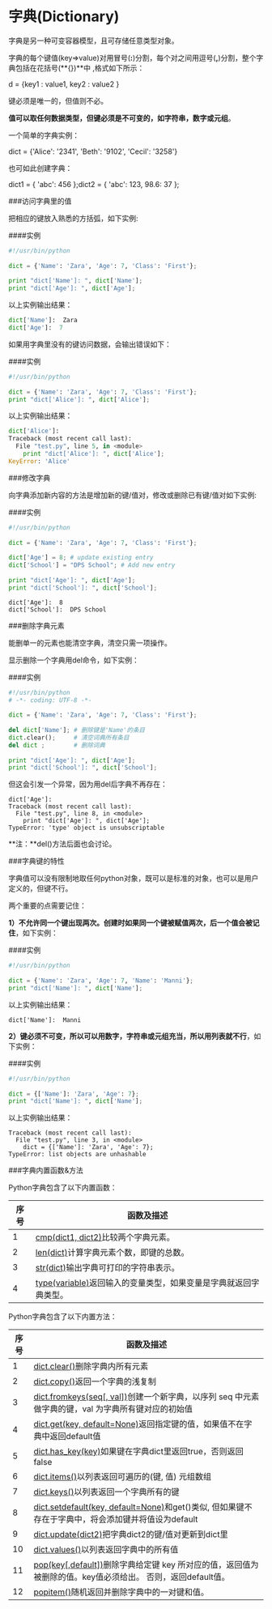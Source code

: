 # 字典(Dictionary)

字典是另一种可变容器模型，且可存储任意类型对象。

字典的每个键值(key=>value)对用冒号(**:**)分割，每个对之间用逗号(**,**)分割，整个字典包括在花括号(**{})**中 ,格式如下所示：

d = {key1 : value1, key2 : value2 }

键必须是唯一的，但值则不必。

**值可以取任何数据类型，但键必须是不可变的，如字符串，数字或元组**。

一个简单的字典实例：

dict = {'Alice': '2341', 'Beth': '9102', 'Cecil': '3258'}

也可如此创建字典：

dict1 = { 'abc': 456 };dict2 = { 'abc': 123, 98.6: 37 };



###访问字典里的值

把相应的键放入熟悉的方括弧，如下实例:

####实例

```python
#!/usr/bin/python
 
dict = {'Name': 'Zara', 'Age': 7, 'Class': 'First'};
 
print "dict['Name']: ", dict['Name'];
print "dict['Age']: ", dict['Age'];
```

以上实例输出结果：

```python
dict['Name']:  Zara
dict['Age']:  7
```

如果用字典里没有的键访问数据，会输出错误如下：

####实例

```python
#!/usr/bin/python
 
dict = {'Name': 'Zara', 'Age': 7, 'Class': 'First'};
print "dict['Alice']: ", dict['Alice'];
```

以上实例输出结果：

```python
dict['Alice']: 
Traceback (most recent call last):
  File "test.py", line 5, in <module>
    print "dict['Alice']: ", dict['Alice'];
KeyError: 'Alice'

```

###修改字典

向字典添加新内容的方法是增加新的键/值对，修改或删除已有键/值对如下实例:

####实例

```python
#!/usr/bin/python
 
dict = {'Name': 'Zara', 'Age': 7, 'Class': 'First'};
 
dict['Age'] = 8; # update existing entry
dict['School'] = "DPS School"; # Add new entry
 
print "dict['Age']: ", dict['Age'];
print "dict['School']: ", dict['School'];
```

```
dict['Age']:  8
dict['School']:  DPS School
```

###删除字典元素

能删单一的元素也能清空字典，清空只需一项操作。

显示删除一个字典用del命令，如下实例：

####实例

```python
#!/usr/bin/python
# -*- coding: UTF-8 -*-
 
dict = {'Name': 'Zara', 'Age': 7, 'Class': 'First'};
 
del dict['Name']; # 删除键是'Name'的条目
dict.clear();     # 清空词典所有条目
del dict ;        # 删除词典
 
print "dict['Age']: ", dict['Age'];
print "dict['School']: ", dict['School'];
```

但这会引发一个异常，因为用del后字典不再存在：

```
dict['Age']:
Traceback (most recent call last):
  File "test.py", line 8, in <module>
    print "dict['Age']: ", dict['Age'];
TypeError: 'type' object is unsubscriptable

```

**注：**del()方法后面也会讨论。

###字典键的特性

​	字典值可以没有限制地取任何python对象，既可以是标准的对象，也可以是用户定义的，但键不行。

两个重要的点需要记住：

**1）不允许同一个键出现两次。创建时如果同一个键被赋值两次，后一个值会被记住**，如下实例：

####实例

```python
#!/usr/bin/python
 
dict = {'Name': 'Zara', 'Age': 7, 'Name': 'Manni'};
print "dict['Name']: ", dict['Name'];
```

以上实例输出结果：

```
dict['Name']:  Manni
```

**2）键必须不可变，所以可以用数字，字符串或元组充当，所以用列表就不行**，如下实例：

####实例

```python
#!/usr/bin/python
 
dict = {['Name']: 'Zara', 'Age': 7};
print "dict['Name']: ", dict['Name'];
```

以上实例输出结果：

```
Traceback (most recent call last):
  File "test.py", line 3, in <module>
    dict = {['Name']: 'Zara', 'Age': 7};
TypeError: list objects are unhashable

```

###字典内置函数&方法

Python字典包含了以下内置函数：

| 序号   | 函数及描述                                    |
| ---- | ---------------------------------------- |
| 1    | [cmp(dict1, dict2)](http://www.runoob.com/python/att-dictionary-cmp.html)比较两个字典元素。 |
| 2    | [len(dict)](http://www.runoob.com/python/att-dictionary-len.html)计算字典元素个数，即键的总数。 |
| 3    | [str(dict)](http://www.runoob.com/python/att-dictionary-str.html)输出字典可打印的字符串表示。 |
| 4    | [type(variable)](http://www.runoob.com/python/att-dictionary-type.html)返回输入的变量类型，如果变量是字典就返回字典类型。 |

Python字典包含了以下内置方法：

| 序号   | 函数及描述                                    |
| ---- | ---------------------------------------- |
| 1    | [dict.clear()](http://www.runoob.com/python/att-dictionary-clear.html)删除字典内所有元素 |
| 2    | [dict.copy()](http://www.runoob.com/python/att-dictionary-copy.html)返回一个字典的浅复制 |
| 3    | [dict.fromkeys(seq[, val])](http://www.runoob.com/python/att-dictionary-fromkeys.html)创建一个新字典，以序列 seq 中元素做字典的键，val 为字典所有键对应的初始值 |
| 4    | [dict.get(key, default=None)](http://www.runoob.com/python/att-dictionary-get.html)返回指定键的值，如果值不在字典中返回default值 |
| 5    | [dict.has_key(key)](http://www.runoob.com/python/att-dictionary-has_key.html)如果键在字典dict里返回true，否则返回false |
| 6    | [dict.items()](http://www.runoob.com/python/att-dictionary-items.html)以列表返回可遍历的(键, 值) 元组数组 |
| 7    | [dict.keys()](http://www.runoob.com/python/att-dictionary-keys.html)以列表返回一个字典所有的键 |
| 8    | [dict.setdefault(key, default=None)](http://www.runoob.com/python/att-dictionary-setdefault.html)和get()类似, 但如果键不存在于字典中，将会添加键并将值设为default |
| 9    | [dict.update(dict2)](http://www.runoob.com/python/att-dictionary-update.html)把字典dict2的键/值对更新到dict里 |
| 10   | [dict.values()](http://www.runoob.com/python/att-dictionary-values.html)以列表返回字典中的所有值 |
| 11   | [pop(key[,default])](http://www.runoob.com/python/python-att-dictionary-pop.html)删除字典给定键 key 所对应的值，返回值为被删除的值。key值必须给出。 否则，返回default值。 |
| 12   | [popitem()](http://www.runoob.com/python/python-att-dictionary-popitem.html)随机返回并删除字典中的一对键和值。 |

